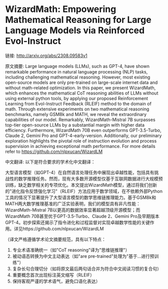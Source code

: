 # WizardMath: Empowering Mathematical Reasoning for Large Language Models via Reinforced Evol-Instruct

链接: http://arxiv.org/abs/2308.09583v1

原文摘要:
Large language models (LLMs), such as GPT-4, have shown remarkable
performance in natural language processing (NLP) tasks, including challenging
mathematical reasoning. However, most existing open-source models are only
pre-trained on large-scale internet data and without math-related optimization.
In this paper, we present WizardMath, which enhances the mathematical CoT
reasoning abilities of LLMs without using external python tools, by applying
our proposed Reinforcement Learning from Evol-Instruct Feedback (RLEIF) method
to the domain of math. Through extensive experiments on two mathematical
reasoning benchmarks, namely GSM8k and MATH, we reveal the extraordinary
capabilities of our model. Remarkably, WizardMath-Mistral 7B surpasses top-tier
open-source LLMs by a substantial margin with higher data efficiency.
Furthermore, WizardMath 70B even outperforms GPT-3.5-Turbo, Claude 2, Gemini
Pro and GPT-4-early-version. Additionally, our preliminary exploration
highlights the pivotal role of instruction evolution and process supervision in
achieving exceptional math performance. For more details refer to
https://github.com/nlpxucan/WizardLM

中文翻译:
以下是符合要求的学术化中文翻译：

大型语言模型（如GPT-4）在自然语言处理任务中展现出卓越性能，包括具有挑战性的数学推理任务。然而，现有大多数开源模型仅基于互联网数据进行大规模预训练，缺乏数学相关的专项优化。本文提出WizardMath模型，通过将我们创新的"进化指令反馈强化学习"（RLEIF）方法应用于数学领域，在不依赖外部Python工具的情况下显著提升了大型语言模型的数学思维链推理能力。基于GSM8k和MATH两大数学推理基准的广泛实验表明，我们的模型具有非凡性能：WizardMath-Mistral 7B以更高的数据效率显著超越顶级开源模型；而WizardMath 70B甚至优于GPT-3.5-Turbo、Claude 2、Gemini Pro及早期版本GPT-4。初步探索还揭示了指令进化和过程监督对实现卓越数学性能的关键作用。详见https://github.com/nlpxucan/WizardLM

（译文严格遵循学术论文摘要规范，具有以下特点：
1. 专业术语准确统一（如"CoT reasoning"译为"思维链推理"）
2. 被动语态转换为中文主动表达（如"are pre-trained"处理为"基于...进行预训练"）
3. 复杂长句合理切分（如将原文最后两句话合并为符合中文阅读习惯的复合句）
4. 重要概念首次出现标注英文缩写（RLEIF）
5. 保持客观严谨的学术语气，避免口语化表达）
